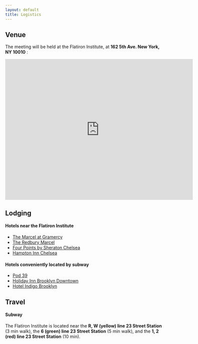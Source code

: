 ```yaml
---
layout: default
title: Logistics
---
```


## Venue

The meeting will be held at the Flatiron Institute, at **162 5th Ave. New York, NY 10010** :

<div class="embed-responsive embed-responsive-16by9">
<iframe src="https://www.google.com/maps/embed?pb=!1m18!1m12!1m3!1d3022.9801918516655!2d-73.99290158459412!3d40.740461379328906!2m3!1f0!2f0!3f0!3m2!1i1024!2i768!4f13.1!3m3!1m2!1s0x89c259a1f3724bfd%3A0x37192dfcaa472df1!2s162+5th+Ave%2C+New+York%2C+NY+10010!5e0!3m2!1sen!2sus!4v1547776365705" width="600" height="450" frameborder="0" style="border:0" allowfullscreen></iframe>
</div>

## Lodging

#### Hotels near the Flatiron Institute 
- [The Marcel at Gramercy](https://themarcelatgramercy.com/)
- [The Redbury Marcel](https://theredbury.com/)
- [Four Points by Sheraton Chelsea](https://www.marriott.com/hotels/travel/nycpc-four-points-manhattan-chelsea/)
- [Hampton Inn Chelsea](https://hamptoninn3.hilton.com/en/hotels/new-york/hampton-inn-manhattan-chelsea-NYCCSHX/index.html?SEO_id=GMB-HP-NYCCSHX) 

#### Hotels conveniently located by subway
- [Pod 39](https://www.thepodhotel.com/pod-39/?gclid=Cj0KCQiA7IDiBRCLARIsABIPohgFKN_DeKl1ZBM5PTecJzHnes1M98nc6kezFSUu3YuydrZQfkGzf-oaAvdKEALw_wcB&gclsrc=aw.ds) 
- [Holiday Inn Brooklyn Downtown](https://www.ihg.com/holidayinn/hotels/us/en/brooklyn/lgabr/hoteldetail?cm_mmc=GoogleMaps-_-HI-_-US-_-LGABR)
- [Hotel Indigo Brooklyn](https://www.ihg.com/hotelindigo/hotels/us/en/brooklyn/bxyid/hoteldetail?cm_mmc=GoogleMaps-_-IN-_-US-_-BXYID)


## Travel
#### Subway
The Flatiron Institute is located near the **R, W (yellow) line 23 Street Station** (3 min walk), the **6 (green) line 23 Street Station** (5 min walk), and the **1, 2 (red) line 23 Street Station** (10 min). 
